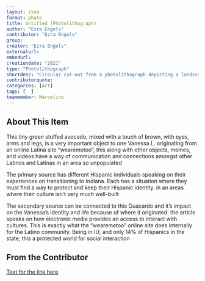 ```yaml
---
layout: item
format: photo
title: Untitled (Photolithograph)
author: "Ezra Engels"
contributor: "Ezra Engels"
group: 
creator: "Ezra Engels"
externalurl: 
embedurl: 
creationdate: "2021"
type: "Photolithograph"
shortdesc: "Circular cut-out from a photolithograph depicting a landscape and abstract digital patterns."
contributorquote: 
categories: [Art]
tags: [  ]
teammember: Marcelino
---
```


## About This Item

This tiny green stuffed avocado, mixed with a touch of brown, with eyes, arms and legs, is a very important object to one Vanessa L. originating from an online Latina site “wearemetoo”, this along with other objects, memes, and videos have a way of communication and connections amongst other Latinos and Latinas in an area so unpopulated

The primary source has different Hispanic individuals speaking on their experiences on transitioning to Indiana. Each has a situation where they must find a way to protect and keep their Hispanic identity. in an areas where their culture isn’t very much well-built

The secondary source can be connected to this Guacardo and it’s impact on the Vanessa’s identity and life because of where it originated. the article speaks on how electronic media provides an access to interact with cultures. This is exactly what the “wearemetoo” online site does internally for the Latino community. Being in IU, and only 14% of Hispanics in the state, this a protected world for social interaction

## From the Contributor 

[Text for the link here](www.jstor.org/stable/calicojournal.29.1.24.)
